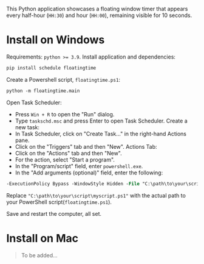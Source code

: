
This Python application showcases a floating window timer that appears every half-hour (`HH:30`) and hour (`HH:00`), remaining visible for 10 seconds.

# Install on Windows

Requirements: `python >= 3.9`. Install application and dependencies:

```bash
pip install schedule floatingtime
```

Create a Powershell script, `floatingtime.ps1`:

```ps
python -m floatingtime.main
```

Open Task Scheduler:
- Press `Win + R` to open the "Run" dialog.
- Type `taskschd.msc` and press Enter to open Task Scheduler.
Create a new task:
- In Task Scheduler, click on "Create Task..." in the right-hand Actions pane.
- Click on the "Triggers" tab and then "New".
Actions Tab:
- Click on the "Actions" tab and then "New".
- For the action, select "Start a program".
- In the "Program/script" field, enter `powershell.exe`.
- In the "Add arguments (optional)" field, enter the following:

```ps
-ExecutionPolicy Bypass -WindowStyle Hidden -File "C:\path\to\your\script\myscript.ps1"
```

Replace `"C:\path\to\your\script\myscript.ps1"` with the actual path to your PowerShell script(`floatingtime.ps1`).

Save and restart the computer, all set.

# Install on Mac

>To be added...